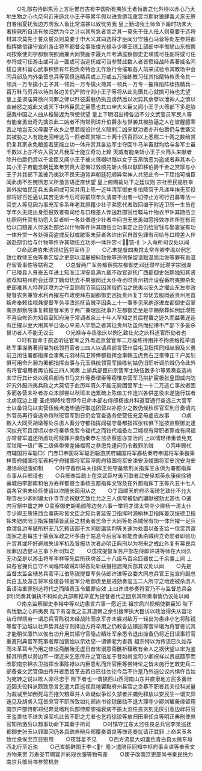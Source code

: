 <!-- { "loadSidebar": true } -->
　　○礼部右侍郎焦芳上言臣惟自古有中国斯有夷狄王者恒置之化外待以赤心乃天地生物之心也奈何近来迤北小王子等累年假以进贡邀我重赏岂期豺狼肆毒犬豕无恩自春徂夏扰我边方虏我人畜比常滋甚以致忧劳我  皇上勤动我王师命下踰时功未大著揆厥所自谅有攸归然为今之计以其所急者言之其一莫先于任人任人则莫要于选将材其次莫先于誓众誓众则莫要于申大义其曰选将才臣闻分守独石马营等处左参将都指挥姚信镇守宣府游击将军都督佥事张俊光禄寺少卿王璟工部郎中李惟聪山东按察司按察使刘宇都察院照磨兼大同赞画李晟九年考满监察御史史瑛或可任副将或可任参将或可任游击或可当一面或可当巡抚或可当参赞此数人者皆惯经战阵素著威名间拔自贤科留心武事积愤有年抱负奇特合无作急行令催取各人前来试验令其教场中会同兵部及内外坐营总兵等官慎选精兵或三万或五万操练教习任其指麾特敕责令其一领兵一万专擒小王子其一领兵一万专擒火筛其一领兵一万专一摧锋陷阵续拣精兵一百万秣马厉兵以待其各边关仍严防守则小王子等将从此先慑其心就擒可待也尤望  皇上圣谟庙算徐兴问罪之师以歼彼渠魁仍执丑虏然后以次剪其余孽以泄神人之愤以宣赫怒之威此又诚天下中外臣民之至愿也其曰申大义臣又闻小王子火筛部下多是胁逼我中国之人曲从椎髻返为所使伏望  皇上下明诏出榜各边不分文武官员军民人等有能奋勇出奇先擒杀此二凶者不拘常例进升伯爵永与世袭其被胁逼之人在彼腥膻寒苦之地岂无父母妻子故乡之思若能设计仗义暗剌二凶来献功者亦升伯爵仍与世袭又其被胁之人有能走回带达马一匹者即赏银二十两十匹百匹以上悉照二十两之数给赏仍复其家永免粮差若更能立功一体升赏其各边军士夺回牛马羊畜就均给与各军士虽千数以上亦不许入官又凡我军士能立奇功上赖  天威有能亲斩小王子火筛头来献者除升伯爵仍赏以千金臣又闻小王子被火筛啜哄赂以女子玉帛助恶为盗或者非其本心其小王子若能念朝廷累年赏赉大恩悔过效顺先斩火筛以献即移伯爵千金之赏厚与小王子并其部下盖彼乃夷狄不畏天道背弃朝廷犯顺异常神人共怒此令一下屈指可擒臣闻此虏不胜惋愤忠义所激言语迂直伏望  皇上俯赐裁处下之廷议则  宗社臣民曷胜幸甚外拟恤民足兵五条间或可采并用上陈一近年清军御史多怕降官于凡递年挨无军役郤将好百姓逼认其苦无诉今后可将前项年久清查不出者一切停止方可行召募等法一官吏人等见因为事充军多系年老其原籍少壮子弟愿代者取回编于附近卫所一生员在学年久无路出身愿报效者有司给与口粮差人伴送赴部官给鞍马什物衣甲许其随伍立功照例升赏有功愿入监者听一各处僧道少壮者中间岂无忠勇如愿报效亦许所在有司给以口粮差人伴送赴部给以什物等件许其随伍立功事定之日仍给官钱与娶妻室有功一体升赏一各处强窃盗或反狱或歇案未获者各许出官自首免罪有司给与口粮差人伴送赴部仍给与什物等件许其随伍立功亦一体升赏＜锍-釒＞入命所司议处以闻
　　○命武进伯朱洁领红盔将军侍卫
　　○乙未提督四夷馆太常寺卿李温以例乞致仕教师王佐等奏乞留之吏部以温屡被紏劾佐等违例保留请黜温而治佐等罪有旨温存留管事佐等姑宥之
　　○总督两广军务都察院左都御史邓廷瓒卒廷瓒字宗器湖广已陵县人景泰五年进士知浙江淳安县满九载不改官巡抚广西都御史张鹏独知其贤欲荐知梧州府会廷瓒丁嫡母忧去不果服阕迁太仆寺丞时贵州初开设程番府夷獠杂处吏部难其人特荐廷瓒为之守至则疏节简目因其俗而治之民夷以安久之擢山东左参政提督农务兼管水利再擢左布政使拜右副都御史巡抚贵州复丁母忧去服阕适贵州黑苗叛命奉敕往视兼提督军务寻改巡抚苗贼平因条上十一事多见采纳遂进左都御史召掌南京都察院事复敕提督军务于两广兼理巡抚事升左都御史至是卒赐祭葬如例廷瓒性不喜自修饰为知县至知府淹于常调者余三十年人罕知之其后程番之迹久而益著遂连有迁擢以至大用其平日设心平易人罕怨之者其征贵州功虽伟而纪律不严部下多妄杀冒功者人不能无议云
　　○光禄寺寺丞张庆以例乞致仕允之庆科道官所劾者也
　　○时有旨命于原选听征官军之外再选京营官军二万操练待用并不拘资格推举谙练军事谋勇著闻堪为统领将官者三四人以请兵部言营州后屯卫指挥同知赵昶及义勇前卫闲住署都指挥佥事焦元羽林前卫带俸都指挥佥事韩玉虎贲右卫带俸正千户吴钊俱可用命升昶为署都指挥佥事与元玉俱统领官军操练钊姑仍旧职听调杀贼仍令此外有将官堪用者再访推三四人闻奏  上谕兵部臣曰京营军士缺伍数多尔等累奏查选尚未举行其计处以闻兵部尚书马文升等奏谓臣等窃惟京营军马拱护宸极张皇国威内防奸宄外服四夷兵政之大莫切于此历年既久不能无毙团营军士一十二万逃亡事故者固多而各营未补者亦众本部尝以秋班未选累疏上陈值工作迭兴各供差役未遂施行兹者北虏寇边上廑  圣虑特降纶音即今已命本部右侍郎杨谧并科道官通行查选三大营军士以备领马以实营伍候点选毕通行取送团营以补原少之数仍候秋班官军到日奏请内外官员再行查选命待秋班官军到日仍会官查选务使营伍充足毋虚应故事
　　○虏数入大同灭胡墩等处杀虏人畜分守都指挥阎福守备都指挥张铉俱下巡按监察御史逮问拟充军且谓顷以参将秦恭免暂令福代之而铉代福备左卫城视有常职者罪或有间福亦常督军追还所虏功可赎罪并奏劾秦恭左监丞蔡恩亦宜治问  上以情轻律重皆免充军铉降一级广等二级俱带俸差操福宥之恭恩免逮问仍令戴罪杀贼
　　○丙申赐代府辅国将军聪□氵门赤□奉国将军聪洄聪游庆府辅国将军鼒枯秦府奉国将军秉椸秉样晋府辅国将军表杶宁府辅国将军宸浫周府镇国将军安湅安汲辅国将军安浣安沟安瀑诰命冠服如制
　　○升守备倒马关指挥王佐守备紫荆关指挥王永俱为署都指挥佥事从兵部请也
　　○兵部奉旨疏上在京武臣材勇可取者武安侯郑英永康侯徐锜襄城伯李鄌南和伯方寿祥都督佥事杨玉都指挥文锦及在外都指挥丁玉等凡五十七人谓各官俱未经任使请以次随长简用从之
　　○丁酉顺天府府丞蔺琦乞致仕不允大理寺左少卿刘瓛太仆寺寺丞祝献乞致仕允之三人俱常被劾而瓛献被劾尤甚也
○遣内官祭中霤之神
○监察御史胡希颜陈边务六事一举将才谓太常寺少卿杨一清太仆寺少卿王质狭西佥事陈珍皆文臣之知兵者延安卫指挥时源榆林卫指挥姜汉绥德卫指挥朱铠庆阳卫指挥魏镇皆武臣之材勇者乞命于大同等处杀贼候有功一体升擢一足兵食谓各边军储所积无几乞敕该部于大同居庸紫荆等关速为处置以备支给一信赏罚谓国家之患每生于蒙蔽军政之坏多由于姑息今后官军有能奋勇杀贼树立奇勋者即验功升赏其或坏奸避难失误军机及冒报功次者必明正典刑以为将来之戒此外复有募民兵赎罪囚选健马三事下所司知之
　　○戊戌提督军务户部左侍郎许进等师在大同久无功至是以游击将军李祥等先后所获虏首二十八级马百余匹器仗二千余事上闻  上曰各官拥兵自守不闻临阵破贼却将各处斩获掇拾遮掩兵部其议处以闻
　　○先是监督太监金辅总兵官平江伯陈锐提督军务侍郎许进等议委大同总兵官王玺宣府副总兵白玉及游击将军张俊各领官军分地御虏至是进劾奏玺玉二人所守之地连被杀虏人畜请治重罪别选将代之而降责玉令戴罪自效  上曰许进参奏将官乃不与监督总兵会(同)同奏其偏执不和如此兵部即推举宜为提督者代之回京其所奏事情仍议处以闻
　　○南京监察御史李裕中等以边患言六事一愿近法  祖宗夙兴视朝使群臣知  陛下有忧勤之心四夷畏  陛下有奋发之志其退朝之余引接宰执大臣访以政治得失从容论诘毋惮烦劳一谓总兵官陈锐未经战阵而京军亦未尝对敌万一轻出为患非小乞将陈锐等留于边城以壮声势其战守则择边方将卒用之仍敕各边镇巡等官举堪为将官者试其才能稍优廪饩以俟有功升用其镇守官隐占精壮军余悉令退出操备仍将近日误事将官重寘刑典官军死事者厚加褒恤以示劝惩一谓佛老为害我  祖宗特以为传流已久姑存而未革耳今乃用之修设斋醮殆无虚日昔宋溺意斋醮祈穰致有金人之祸伏望以宋为鉴移其所费以劳边军一谓近来乞恩传升之官倍加于昔如尚宝司少卿祝祥以贵戚葭莩而改职南京锦衣卫指挥佥事陈禄以内臣恩私而升官臣等尝特论之皆未施行乞敕吏兵二部备查文武官但由传升者悉皆革去若曰已往勿论今后不许是乃外迫公议内惧忤旨姑为宛转之说以欺人非尽忠于  陛下者也一谓狭西山西河南山东并直隶地方民多勇壮近因夫役科派颇致怨言乞遣大臣巡视其地罢黜府州县官之贪暴不职者其夫役科派量为裁减至如倒死马匹拖欠粮草并人命疑似争讼久禁者并蠲免释放以安民生一谓灾异迭见及胡虏入寇皆庶官不职所致如礼部尚书徐琼屡劾不退大理寺少卿刘瓛夤缘留用南京户部侍郎郑纪奔竞嗜利兵部侍郎黎福衰病不振太监任良贪刻无厌引惹边衅将官王玺畏怯不进失误军机此皆不职之尤者也乞将徐琼等放归田里任良等明正典刑使庶官知所激厉以趋事功命下其奏于所司
　　○时镇守辽东太监任良总兵官李杲巡抚都御史张玉以罪取回仍各具疏自辩兵部覆奏谓良等饰词奏扰请正其罪  上命杲玉各致仕良俟至京日别用
　　○夜彗星不见
　　○西方流星大如盏色青白自太微东垣西北行至近浊
　　○己亥朝鲜国王李＜忄隆＞遣陪臣同知中枢府事金谌等奉表文方物来贺  万寿圣节赐宴并彩叚衣服等物有差
　　○庚子改南京吏部尚书秦民悦为南京兵部尚书参赞机务
